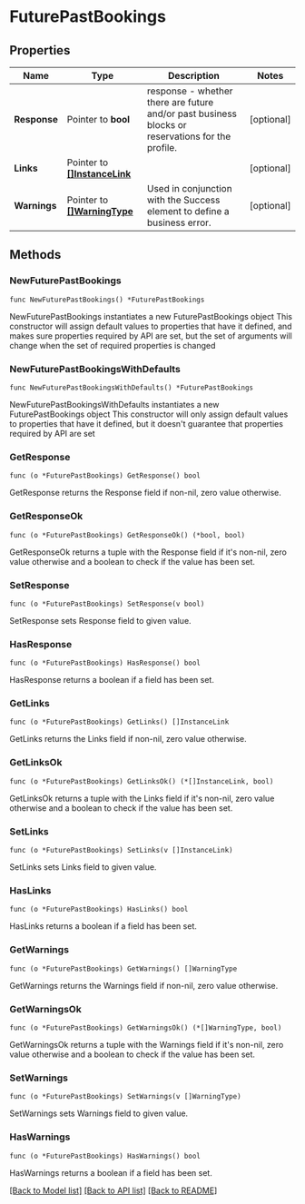 # FuturePastBookings

## Properties

Name | Type | Description | Notes
------------ | ------------- | ------------- | -------------
**Response** | Pointer to **bool** | response - whether there are future and/or past business blocks or reservations for the profile. | [optional] 
**Links** | Pointer to [**[]InstanceLink**](InstanceLink.md) |  | [optional] 
**Warnings** | Pointer to [**[]WarningType**](WarningType.md) | Used in conjunction with the Success element to define a business error. | [optional] 

## Methods

### NewFuturePastBookings

`func NewFuturePastBookings() *FuturePastBookings`

NewFuturePastBookings instantiates a new FuturePastBookings object
This constructor will assign default values to properties that have it defined,
and makes sure properties required by API are set, but the set of arguments
will change when the set of required properties is changed

### NewFuturePastBookingsWithDefaults

`func NewFuturePastBookingsWithDefaults() *FuturePastBookings`

NewFuturePastBookingsWithDefaults instantiates a new FuturePastBookings object
This constructor will only assign default values to properties that have it defined,
but it doesn't guarantee that properties required by API are set

### GetResponse

`func (o *FuturePastBookings) GetResponse() bool`

GetResponse returns the Response field if non-nil, zero value otherwise.

### GetResponseOk

`func (o *FuturePastBookings) GetResponseOk() (*bool, bool)`

GetResponseOk returns a tuple with the Response field if it's non-nil, zero value otherwise
and a boolean to check if the value has been set.

### SetResponse

`func (o *FuturePastBookings) SetResponse(v bool)`

SetResponse sets Response field to given value.

### HasResponse

`func (o *FuturePastBookings) HasResponse() bool`

HasResponse returns a boolean if a field has been set.

### GetLinks

`func (o *FuturePastBookings) GetLinks() []InstanceLink`

GetLinks returns the Links field if non-nil, zero value otherwise.

### GetLinksOk

`func (o *FuturePastBookings) GetLinksOk() (*[]InstanceLink, bool)`

GetLinksOk returns a tuple with the Links field if it's non-nil, zero value otherwise
and a boolean to check if the value has been set.

### SetLinks

`func (o *FuturePastBookings) SetLinks(v []InstanceLink)`

SetLinks sets Links field to given value.

### HasLinks

`func (o *FuturePastBookings) HasLinks() bool`

HasLinks returns a boolean if a field has been set.

### GetWarnings

`func (o *FuturePastBookings) GetWarnings() []WarningType`

GetWarnings returns the Warnings field if non-nil, zero value otherwise.

### GetWarningsOk

`func (o *FuturePastBookings) GetWarningsOk() (*[]WarningType, bool)`

GetWarningsOk returns a tuple with the Warnings field if it's non-nil, zero value otherwise
and a boolean to check if the value has been set.

### SetWarnings

`func (o *FuturePastBookings) SetWarnings(v []WarningType)`

SetWarnings sets Warnings field to given value.

### HasWarnings

`func (o *FuturePastBookings) HasWarnings() bool`

HasWarnings returns a boolean if a field has been set.


[[Back to Model list]](../README.md#documentation-for-models) [[Back to API list]](../README.md#documentation-for-api-endpoints) [[Back to README]](../README.md)


